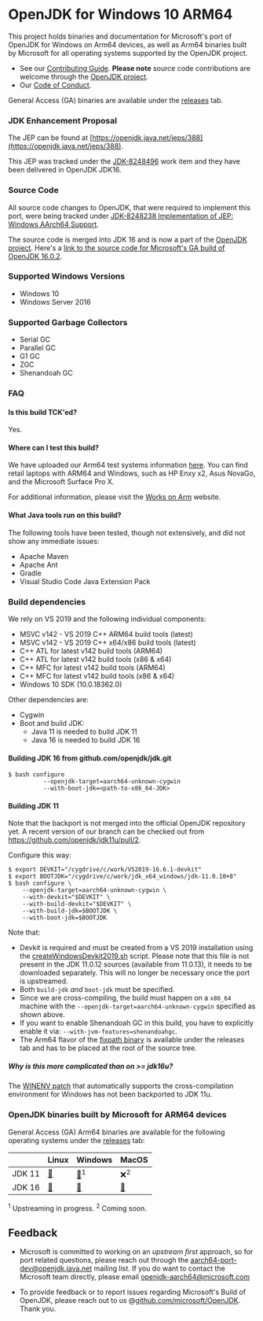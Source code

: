 OpenJDK for Windows 10 ARM64
=====

This project holds binaries and documentation for Microsoft's port of OpenJDK for Windows on Arm64 devices, as well as Arm64 binaries built by Microsoft for all operating systems supported by the OpenJDK project.

* See our [Contributing Guide](CONTRIBUTING.md).  **Please note** source code contributions are welcome through the [OpenJDK project](https://openjdk.java.net/contribute/). 
* Our [Code of Conduct](CODE_OF_CONDUCT.md).

General Access (GA) binaries are available under the [releases](https://github.com/microsoft/openjdk-aarch64/releases) tab.

### JDK Enhancement Proposal
The JEP can be found at [https://openjdk.java.net/jeps/388](https://openjdk.java.net/jeps/388).

This JEP was tracked under the [JDK-8248496](https://bugs.openjdk.java.net/browse/JDK-8248496) work item and they have been delivered in OpenJDK JDK16.

### Source Code
All source code changes to OpenJDK, that were required to implement this port, were being tracked under [JDK-8248238 Implementation of JEP: Windows AArch64 Support](https://bugs.openjdk.java.net/browse/JDK-8248238).

The source code is merged into JDK 16 and is now a part of the [OpenJDK project](https://github.com/openjdk/jdk). 
Here's a [link to the source code for Microsoft's GA build of OpenJDK 16.0.2](https://download.visualstudio.microsoft.com/download/pr/b0e444d2-a821-428a-b1b2-b751a23634fe/db10bf0638fa2bea3f88a8b654c7fa6a/jdk16.0.2.7.tar.gz).


### Supported Windows Versions

- Windows 10
- Windows Server 2016

### Supported Garbage Collectors
- Serial GC
- Parallel GC
- G1 GC
- ZGC
- Shenandoah GC

### FAQ

#### Is this build TCK'ed?

Yes.

#### Where can I test this build?

We have uploaded our Arm64 test systems information [here](https://github.com/microsoft/openjdk-aarch64/blob/master/Arm64_systems.md). You can find retail laptops with ARM64 and Windows, such as HP Enxy x2, Asus NovaGo, and the Microsoft Surface Pro X.

For additional information, please visit the [Works on Arm](https://www.worksonarm.com/?_ga=2.204290832.1614868344.1591633956-103015898.1581534333) website.

#### What Java tools run on this build?

The following tools have been tested, though not extensively, and did not show any immediate issues:

- Apache Maven
- Apache Ant
- Gradle
- Visual Studio Code Java Extension Pack

### Build dependencies

We rely on VS 2019 and the following individual components:
-	MSVC v142 - VS 2019 C++ ARM64 build tools (latest)
-	MSVC v142 - VS 2019 C++ x64/x86 build tools (latest)
-	C++ ATL for latest v142 build tools (ARM64)
-	C++ ATL for latest v142 build tools (x86 & x64)
-	C++ MFC for latest v142 build tools (ARM64)
-	C++ MFC for latest v142 build tools (x86 & x64)
-	Windows 10 SDK (10.0.18362.0)

Other dependencies are:
-	Cygwin
-	Boot and build JDK:
    - Java 11 is needed to build JDK 11
    - Java 16 is needed to build JDK 16

#### Building JDK 16 from github.com/openjdk/jdk.git

```shell
$ bash configure
          --openjdk-target=aarch64-unknown-cygwin
          --with-boot-jdk=<path-to-x86_64-JDK>
```
#### Building JDK 11

Note that the backport is not merged into the official OpenJDK repository yet. A recent version of our branch can be checked out from https://github.com/openjdk/jdk11u/pull/2.

Configure this way:
```
$ export DEVKIT="/cygdrive/c/work/VS2019-16.6.1-devkit"
$ export BOOTJDK="/cygdrive/c/work/jdk_x64_windows/jdk-11.0.10+8"
$ bash configure \
    --openjdk-target=aarch64-unknown-cygwin \  
    --with-devkit="$DEVKIT" \  
    --with-build-devkit="$DEVKIT" \  
    --with-build-jdk=$BOOTJDK \  
    --with-boot-jdk=$BOOTJDK
```

Note that:
* Devkit is required and must be created from a VS 2019 installation using the [createWindowsDevkit2019.sh](https://github.com/openjdk/jdk11u-dev/blob/master/make/devkit/createWindowsDevkit2019.sh) script. Please note that this file is not present in the JDK 11.0.12 sources (available from 11.0.13), it needs to be downloaded separately. This will no longer be necessary once the port is upstreamed.
* Both `build-jdk` _and_ `boot-jdk` must be specified.
* Since we are cross-compiling, the build must happen on a `x86_64` machine with the `--openjdk-target=aarch64-unknown-cygwin` specified as shown above.
* If you want to enable Shenandoah GC in this build, you have to explicitly enable it via: `--with-jvm-features=shenandoahgc`.
* The Arm64 flavor of the [fixpath binary](https://github.com/microsoft/openjdk-aarch64/releases/tag/fp-1.0) is available under the releases tab and has to be placed at the root of the source tree.

##### Why is this more complicated than on >= jdk16u?

The [WINENV patch](https://github.com/openjdk/jdk/pull/1597) that automatically supports the cross-compilation environment for Windows has not been backported to JDK 11u.


### OpenJDK binaries built by Microsoft for ARM64 devices

General Access (GA) Arm64 binaries are available for the following operating systems under the [releases](https://github.com/microsoft/openjdk-aarch64/releases) tab:


|        | Linux | Windows | MacOS |
|--------|-------|---------|-------|
| JDK 11 | [:floppy_disk:](https://github.com/microsoft/openjdk-aarch64/releases/download/jdk-11.0.12-ga/microsoft-jdk-11.0.12.7.1-linux-aarch64.tar.gz) | [:floppy_disk:](https://github.com/microsoft/openjdk-aarch64/releases/download/jdk-11.0.12-ga/microsoft-jdk-11.0.12.7.1-windows-aarch64.msi)<sup>1</sup> | :x:<sup>2</sup> |
| JDK 16 | [:floppy_disk:](https://github.com/microsoft/openjdk-aarch64/releases/download/jdk-16.0.2-ga/microsoft-jdk-16.0.2.7.1-linux-aarch64.tar.gz)   | [:floppy_disk:](https://github.com/microsoft/openjdk-aarch64/releases/download/jdk-16.0.2-ga/microsoft-jdk-16.0.2.7.1-windows-aarch64.msi)     | [:floppy_disk:](https://github.com/microsoft/openjdk-aarch64/releases/download/jdk-16.0.2-ga/microsoft-jdk-16.0.2.7.1-macos-aarch64.pkg)   |

<sup>1</sup> Upstreaming in progress.
<sup>2</sup> Coming soon.


## Feedback

- Microsoft is committed to working on an *upstream first* approach, so for port related questions, please reach out through the [aarch64-port-dev@openjdk.java.net](http://mail.openjdk.java.net/mailman/listinfo/aarch64-port-dev) mailing list. If you do want to contact the Microsoft team directly, please email openjdk-aarch64@microsoft.com

- To provide feedback or to report issues regarding Microsoft's Build of OpenJDK, please reach out to us @[github.com/microsoft/OpenJDK](https://github.com/microsoft/OpenJDK). Thank you.

